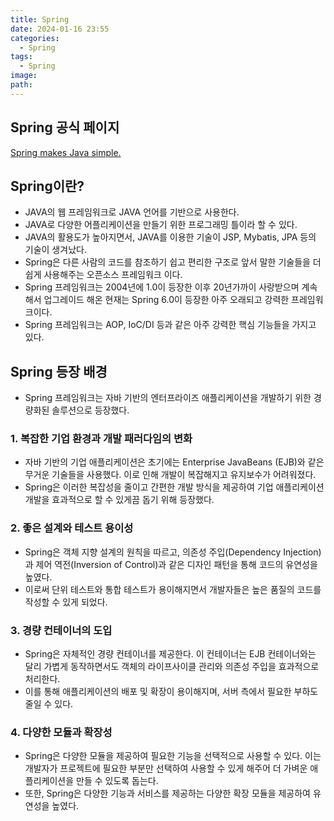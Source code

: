 ```yaml
---
title: Spring
date: 2024-01-16 23:55
categories:
  - Spring
tags:
  - Spring
image: 
path:
---
```


## Spring 공식 페이지
[Spring makes Java simple.](https://spring.io/)

## Spring이란?
+ JAVA의 웹 프레임워크로 JAVA 언어를 기반으로 사용한다.  
+ JAVA로 다양한 어플리케이션을 만들기 위한 프로그래밍 틀이라 할 수 있다.    
+ JAVA의 활용도가 높아지면서, JAVA를 이용한 기술이 JSP, Mybatis, JPA 등의 기술이 생겨났다.  
+ Spring은 다른 사람의 코드를 참조하기 쉽고 편리한 구조로 앞서 말한 기술들을 더 쉽게 사용해주는 오픈소스 프레임워크 이다.
+ Spring 프레임워크는 2004년에 1.0이 등장한 이후 20년가까이 사랑받으며 계속해서 업그레이드 해온 현재는 Spring 6.0이 등장한 아주 오래되고 강력한 프레임워크이다.
+ Spring 프레임워크는 AOP, IoC/DI 등과 같은 아주 강력한 핵심 기능들을 가지고 있다.

## Spring 등장 배경
+ Spring 프레임워크는 자바 기반의 엔터프라이즈 애플리케이션을 개발하기 위한 경량화된 솔루션으로 등장했다.

### 1. 복잡한 기업 환경과 개발 패러다임의 변화
- 자바 기반의 기업 애플리케이션은 초기에는 Enterprise JavaBeans (EJB)와 같은 무거운 기술들을 사용했다. 이로 인해 개발이 복잡해지고 유지보수가 어려워졌다.
- Spring은 이러한 복잡성을 줄이고 간편한 개발 방식을 제공하여 기업 애플리케이션 개발을 효과적으로 할 수 있게끔 돕기 위해 등장했다.

### 2. 좋은 설계와 테스트 용이성
- Spring은 객체 지향 설계의 원칙을 따르고, 의존성 주입(Dependency Injection)과 제어 역전(Inversion of Control)과 같은 디자인 패턴을 통해 코드의 유연성을 높였다.
- 이로써 단위 테스트와 통합 테스트가 용이해지면서 개발자들은 높은 품질의 코드를 작성할 수 있게 되었다.

### 3. 경량 컨테이너의 도입
- Spring은 자체적인 경량 컨테이너를 제공한다. 이 컨테이너는 EJB 컨테이너와는 달리 가볍게 동작하면서도 객체의 라이프사이클 관리와 의존성 주입을 효과적으로 처리한다.
- 이를 통해 애플리케이션의 배포 및 확장이 용이해지며, 서버 측에서 필요한 부하도 줄일 수 있다.

### 4. 다양한 모듈과 확장성
- Spring은 다양한 모듈을 제공하여 필요한 기능을 선택적으로 사용할 수 있다. 이는 개발자가 프로젝트에 필요한 부분만 선택하여 사용할 수 있게 해주어 더 가벼운 애플리케이션을 만들 수 있도록 돕는다.
- 또한, Spring은 다양한 기능과 서비스를 제공하는 다양한 확장 모듈을 제공하여 유연성을 높였다.